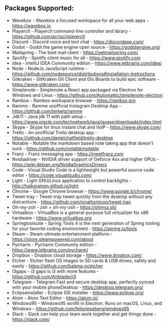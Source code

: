 ## Packages Supported:
<!--readme_update start packages -->
- Wavebox - Wavebox a focused workspace for all your web apps - https://wavebox.io
- Playerctl - Playerctl command-line controller and library - https://github.com/acrisci/playerctl
- Discord - Discord voice and text chat - https://discordapp.com/
- Godot - Godot the game engine open source - https://godotengine.org/
- Mailspring - The best mail client - https://getmailspring.com/
- Spotify - Spotify client music for all - https://www.spotify.com
- Idea - IntelliJ IDEA Community edition - https://www.jetbrains.com/idea/
- Node - NodeJs JavaScript runtime - https://github.com/nodesource/distributions#installation-instructions
- Gitkraken - GitKraken Git Client and Glo Boards to build epic software - https://www.gitkraken.com/
- Simplenote - Simplenote a React app packaged via Electron for Windows and Linux - https://github.com/Automattic/simplenote-electron
- Rambox - Rambox workspace browser - https://rambox.pro
- Ramme - Ramme unofficial Instagram Desktop App - https://github.com/terkelg/ramme
- Jdk11 - Java jdk 11 with path setup - https://www.oracle.com/technetwork/java/javase/downloads/index.html
- Skype - Skype for linux instant chat and VoIP - https://www.skype.com/
- Trello - An unofficial Trello desktop app - https://github.com/danielchatfield/trello-desktop
- Notable - Notable the markdown based note taking app that doesn't suck - https://github.com/notable/notable
- Franz - Franz messaging app - https://meetfranz.com
- Nvidiadriver - NVIDIA driver support of Geforce 4xx and higher GPUs - https://wiki.debian.org/NvidiaGraphicsDrivers
- Code - Visual Studio Code is a lightweight but powerful source code editor - https://code.visualstudio.com/
- Light - Light GNU/Linux application to control backlights - http://haikarainen.github.io/light
- Chrome - Google Chrome browser - https://www.google.it/chrome/
- Tweet-tray - Tweet-tray tweet quickly from the desktop without any distractions - https://github.com/jonathontoon/tweet-tray
- Oh-my-zsh - zsh + oh-my-zsh - https://ohmyz.sh/
- Virtualbox - VirtualBox is a general-purpose full virtualizer for x86 hardware - https://www.virtualbox.org
- Springtoolsuite - Spring Tools 4 is the next generation of Spring tooling for your favorite coding environment - https://spring.io/tools
- Steam - Steam ultimate entertainment platform - https://store.steampowered.com/about
- Pycharm - Pycharm Community edition - https://www.jetbrains.com/pycharm/
- Dropbox - Dropbox cloud storage - https://www.dropbox.com/
- Etcher - Etcher flash OS images to SD cards & USB drives, safely and easily - https://github.com/balena-io/etcher
- I3gaps - i3 gaps is i3 with more features - https://github.com/Airblader/i3
- Telegram - Telegram Fast and secure desktop app, perfectly synced with your mobile phoneDesktop - https://desktop.telegram.org/
- Eclipseinstaller - Eclipse IDE installer - https://www.eclipse.org/
- Atom - Atom Text Editor - https://atom.io/
- Windows95 - Windows95 win95 in Electron. Runs on macOS, Linux, and Windows - https://github.com/felixrieseberg/windows95
- Slack - Slack can help your team work together and get things done - https://slack.com/
<!--readme_update end packages -->
